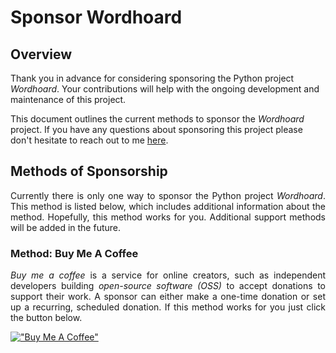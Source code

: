 # Sponsor Wordhoard

## Overview

<p align="justify">

Thank you in advance for considering sponsoring the Python project <i>Wordhoard</i>. Your contributions will help with 
the ongoing development and maintenance of this project.  

This document outlines the current methods to sponsor the <i>Wordhoard</i> project.  If you have any questions about sponsoring this project 
please don't hesitate to reach out to me [here](mailto:wordhoardproject@gmail.com?subject=[GitHub]%20wordhoard%20project%20sponsorship%20request).
</p>

## Methods of Sponsorship

<p align="justify">
Currently there is only one way to sponsor the Python project <i>Wordhoard</i>. This method is listed below, which includes additional information about the method. 
Hopefully, this method works for you.  Additional support methods will be added in the future.  
</p>

### Method: Buy Me A Coffee

<p align="justify">
<i>Buy me a coffee</i> is a service for online creators, such as independent developers building 
<i>open-source software (OSS)</i> to accept donations to support their work. A sponsor 
can either make a one-time donation or set up a recurring, scheduled donation.  If this method works for 
you just click the button below.

[!["Buy Me A Coffee"](https://www.buymeacoffee.com/assets/img/custom_images/orange_img.png)](https://www.buymeacoffee.com/johnbumgarner)
</p>

